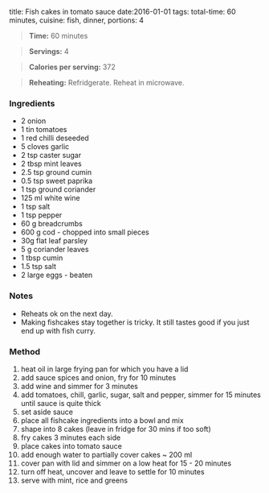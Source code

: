 title:  Fish cakes in tomato sauce
date:2016-01-01
tags: total-time: 60 minutes, cuisine: fish, dinner, portions: 4

> **Time:** 60 minutes

> **Servings:** 4

> **Calories per serving:** 372

> **Reheating:** Refridgerate. Reheat in microwave.

### Ingredients
* 2 onion
* 1 tin tomatoes
* 1 red chilli deseeded
* 5 cloves garlic
* 2 tsp caster sugar
* 2 tbsp mint leaves
* 2.5 tsp ground cumin
* 0.5 tsp sweet paprika
* 1 tsp ground coriander
* 125 ml white wine
* 1 tsp salt
* 1 tsp pepper
* 60 g breadcrumbs
* 600 g cod - chopped into small pieces
* 30g flat leaf parsley
* 5 g coriander leaves
* 1 tbsp cumin
* 1.5 tsp salt
* 2 large eggs - beaten

### Notes

* Reheats ok on the next day.
* Making fishcakes stay together is tricky. It still tastes good if you just end up with fish curry.

### Method

1. heat oil in large frying pan for which you have a lid
2. add sauce spices and onion, fry for 10 minutes
3. add wine and simmer for 3 minutes
4. add tomatoes, chill, garlic, sugar, salt and pepper, simmer for 15 minutes until sauce is quite thick
5. set aside sauce
6. place all fishcake ingredients into a bowl and mix
7. shape into 8 cakes (leave in fridge for 30 mins if too soft)
8. fry cakes 3 minutes each side
9. place cakes into tomato sauce
10. add enough water to partially cover cakes ~ 200 ml
11. cover pan with lid and simmer on a low heat for 15 - 20 minutes
12. turn off heat, uncover and leave to settle for 10 minutes
13. serve with mint, rice and greens

